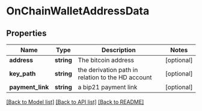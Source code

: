 # OnChainWalletAddressData

## Properties
Name | Type | Description | Notes
------------ | ------------- | ------------- | -------------
**address** | **string** | The bitcoin address | [optional] 
**key_path** | **string** | the derivation path in relation to the HD account | [optional] 
**payment_link** | **string** | a bip21 payment link | [optional] 

[[Back to Model list]](../../README.md#documentation-for-models) [[Back to API list]](../../README.md#documentation-for-api-endpoints) [[Back to README]](../../README.md)

